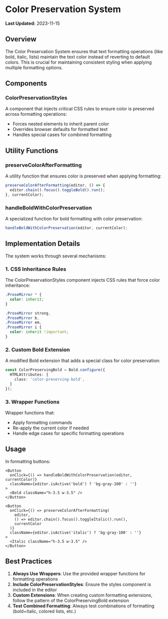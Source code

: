 
# Color Preservation System

**Last Updated:** 2023-11-15

## Overview

The Color Preservation System ensures that text formatting operations (like bold, italic, lists) maintain the text color instead of reverting to default colors. This is crucial for maintaining consistent styling when applying multiple formatting options.

## Components

### ColorPreservationStyles

A component that injects critical CSS rules to ensure color is preserved across formatting operations:
- Forces nested elements to inherit parent color
- Overrides browser defaults for formatted text
- Handles special cases for combined formatting

## Utility Functions

### preserveColorAfterFormatting

A utility function that ensures color is preserved when applying formatting:

```typescript
preserveColorAfterFormatting(editor, () => {
  editor.chain().focus().toggleBold().run();
}, currentColor);
```

### handleBoldWithColorPreservation

A specialized function for bold formatting with color preservation:

```typescript
handleBoldWithColorPreservation(editor, currentColor);
```

## Implementation Details

The system works through several mechanisms:

### 1. CSS Inheritance Rules

The ColorPreservationStyles component injects CSS rules that force color inheritance:

```css
.ProseMirror * {
  color: inherit;
}

.ProseMirror strong,
.ProseMirror b,
.ProseMirror em,
.ProseMirror i {
  color: inherit !important;
}
```

### 2. Custom Bold Extension

A modified Bold extension that adds a special class for color preservation:

```typescript
const ColorPreservingBold = Bold.configure({
  HTMLAttributes: {
    class: 'color-preserving-bold',
  }
});
```

### 3. Wrapper Functions

Wrapper functions that:
- Apply formatting commands
- Re-apply the current color if needed
- Handle edge cases for specific formatting operations

## Usage

In formatting buttons:

```tsx
<Button
  onClick={() => handleBoldWithColorPreservation(editor, currentColor)}
  className={editor.isActive('bold') ? 'bg-gray-100' : ''}
>
  <Bold className="h-3.5 w-3.5" />
</Button>

<Button
  onClick={() => preserveColorAfterFormatting(
    editor, 
    () => editor.chain().focus().toggleItalic().run(), 
    currentColor
  )}
  className={editor.isActive('italic') ? 'bg-gray-100' : ''}
>
  <Italic className="h-3.5 w-3.5" />
</Button>
```

## Best Practices

1. **Always Use Wrappers**: Use the provided wrapper functions for formatting operations
2. **Include ColorPreservationStyles**: Ensure the styles component is included in the editor
3. **Custom Extensions**: When creating custom formatting extensions, follow the pattern of the ColorPreservingBold extension
4. **Test Combined Formatting**: Always test combinations of formatting (bold+italic, colored lists, etc.)
